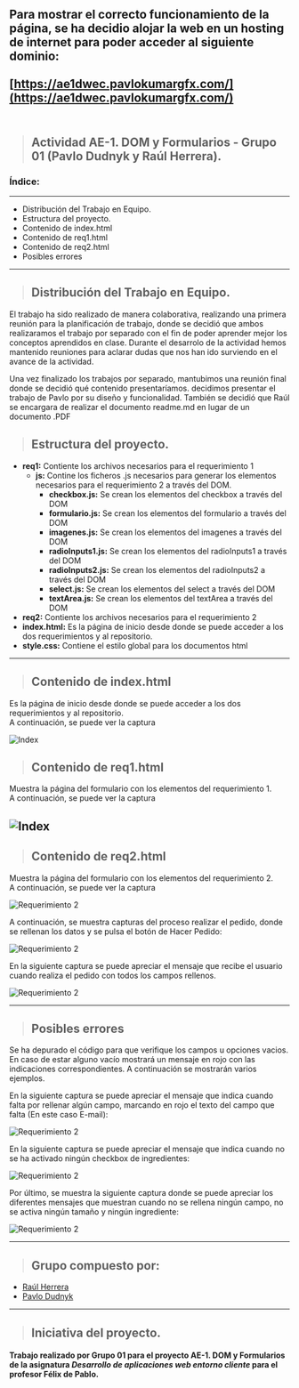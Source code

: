 ## Para mostrar el correcto funcionamiento de la página, se ha decidio alojar la web en un hosting de internet para poder acceder al siguiente dominio: <br><br>[https://ae1dwec.pavlokumargfx.com/](https://ae1dwec.pavlokumargfx.com/)<br><br>


>## Actividad AE-1. DOM y Formularios  - Grupo 01 (Pavlo Dudnyk y Raúl Herrera).

### Índice:
---
* Distribución del Trabajo en Equipo.
* Estructura del proyecto.
* Contenido de index.html
* Contenido de req1.html
* Contenido de req2.html
* Posibles errores
---
>## Distribución del Trabajo en Equipo.

El trabajo ha sido realizado de manera colaborativa, realizando una primera reunión para la planificación de trabajo, donde se decidió que ambos realizaramos el trabajo por separado con el fin de poder aprender mejor los conceptos aprendidos en clase. Durante el desarrolo de la actividad hemos mantenido reuniones para aclarar dudas que nos han ido surviendo en el avance de la actividad. 

Una vez finalizado los trabajos por separado, mantubimos una reunión final donde se decidió qué contenido presentaríamos. decidimos presentar el trabajo de Pavlo por su diseño y funcionalidad. También se decidió que Raúl se encargara de realizar el documento readme.md en lugar de un documento .PDF


>## Estructura del proyecto.

* **req1:** Contiente los archivos necesarios para el requerimiento 1
    * **js:** Contine los ficheros .js necesarios para generar los elementos necesarios para el requerimiento 2 a través del DOM.
        * **checkbox.js:** Se crean los elementos del checkbox a través del DOM
        * **formulario.js:** Se crean los elementos del formulario a través del DOM 
        * **imagenes.js:** Se crean los elementos del imagenes a través del DOM
        * **radioInputs1.js:** Se crean los elementos del radioInputs1 a través del DOM
        * **radioInputs2.js:** Se crean los elementos del radioInputs2 a través del DOM
        * **select.js:** Se crean los elementos del select a través del DOM
        * **textArea.js:** Se crean los elementos del textArea a través del DOM
* **req2:** Contiente los archivos necesarios para el requerimiento 2
* **index.html:** Es la página de inicio desde donde se puede acceder a los dos requerimientos y al repositorio.
* **style.css:** Contiene el estilo global para los documentos html
---
>## Contenido de index.html 

Es la página de inicio desde donde se puede acceder a los dos requerimientos y al repositorio.<br>
A continuación, se puede ver la captura <br>

![Index](./imagenes/index.jpg)
>## Contenido de req1.html

Muestra la página del formulario con los elementos del requerimiento 1.<br> 
A continuación, se puede ver la captura<br>

![Index](./imagenes/requerimiento1.jpg)
---
>## Contenido de req2.html
Muestra la página del formulario con los elementos del requerimiento 2.<br>
A continuación, se puede ver la captura<br>

![Requerimiento 2](./imagenes/Requerimiento2.jpg)

A continuación, se muestra capturas del proceso realizar el pedido, donde se rellenan los datos y se pulsa el botón de Hacer Pedido:

![Requerimiento 2](./imagenes/HacerPedido.jpg)

En la siguiente captura se puede apreciar el mensaje que recibe el usuario cuando realiza el pedido con todos los campos rellenos.

![Requerimiento 2](./imagenes/pedidoRecibido.jpg)

---
>## Posibles errores
Se ha depurado el código para que verifique los campos u opciones vacios. En caso de estar alguno vacío mostrará un mensaje en rojo con las indicaciones correspondientes. A continuación se mostrarán varios ejemplos.

En la siguiente captura se puede apreciar el mensaje que indica cuando falta por rellenar algún campo, marcando en rojo el texto del campo que falta (En este caso E-mail):

![Requerimiento 2](./imagenes/ningunCampoVacio.jpg)

En la siguiente captura se puede apreciar el mensaje que indica cuando no se ha activado ningún checkbox de ingredientes:

![Requerimiento 2](./imagenes/faltaIngredientes.jpg)

Por último, se muestra la siguiente captura donde se puede apreciar los diferentes mensajes que muestran cuando no se rellena ningún campo, no se activa ningún tamaño y ningún ingrediente:

![Requerimiento 2](./imagenes/nadaRelleno.jpg)



---
>## Grupo compuesto por:

* [Raúl Herrera](https://www.linkedin.com/in/raúl-herrera-gil/)
* [Pavlo Dudnyk](https://www.linkedin.com/in/pavlo-dudnyk/)

---

>## Iniciativa del **proyecto**.

#### Trabajo realizado por **Grupo 01** para el proyecto **AE-1. DOM y Formularios**  de la asignatura ***Desarrollo de aplicaciones web entorno cliente*** para el profesor **Félix de Pablo**.